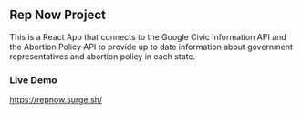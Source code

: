## Rep Now Project

This is a React App that connects to the Google Civic Information API and the Abortion Policy API to provide up to date information about government representatives and abortion policy in each state.

### Live Demo

https://repnow.surge.sh/
